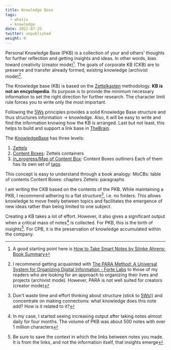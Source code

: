 ```yaml
---
title: Knowledge Base
tags:
  - whatis
  - knowledge
date: 2022-07-25
twitter: unpublished
weight: 0
---
```


Personal Knowledge Base (PKB) is a collection of your and others' thoughts for further reflection and getting insights and ideas. In other words, bias toward creativity (creator mode)[^202208081715-1].
The goals of corporate KB (CKB) are to preserve and transfer already formed, existing knowledge (archivist mode)[^202208081715-2].

[^202208081715-1]: A good starting point here is [How to Take Smart Notes by Sönke Ahrens: Book Summary](https://aliabdaal.com/book-notes/how-to-take-smart-notes/)
[^202208081715-2]: I recommend getting acquainted with [The PARA Method: A Universal System for Organizing Digital Information - Forte Labs](https://fortelabs.co/blog/para/) to those of my readers who are looking for an approach to organizing their lives and projects (archivist mode). However, PARA is not well suited for creators (creator mode)

 

The Knowledge base (KB) is based on the [Zettelkasten](Zettel.md) methodology. **KB is not an encyclopedia**. Its purpose is to provide the minimum necessary information to set the right direction for further research. The character limit rule forces you to write only the most important.

Following the [5Ws](The%205%20Ws%20and%201%20H.md) principles provides a solid Knowledge Base structure and thus structures information → knowledge. Also, it will be easy to write and find the information knowing how the KB is arranged. Last but not least, this helps to build and support a link base in [TheBrain](in_progress\Tools.md).

The [KnowledgeBase](KnowledgeBase.md) has three levels:

1. [Zettels](Zettel.md)
1. [Content Boxes](Content%20Box.md): Zettels containers
1. [in_progress/Map of Content Box](in_progress\Map%20of%20Content%20Box.md): Content Boxes outliners
   Each of them has its own set of [tags](in_progress\Tags.md).

This concept is easy to understand through a book analogy:
MoCBs: table of contents
Content Boxes: chapters
Zettels: paragraphs

I am writing the CKB based on the contents of the PKB. While maintaining a PKB, I recommend adhering to a flat structure[^202208091548-1], i.e. no folders. This allows knowledge to move freely between topics and facilitates the emergence of new ideas rather than being limited to one subject.

[^202208091548-1]: Don't waste time and effort thinking about structure (stick to [5Ws](The%205%20Ws%20and%201%20H.md))) and concentrate on making connections: what knowledge does this note add? How is it related to it?

Creating a KB takes a lot of effort. However, it also gives a significant output when a critical mass of notes[^202208102106-1] is collected. For PKB, this is the birth of insights[^202208102106-2]. For CPB, it is the preservation of knowledge accumulated within the company.

[^202208102106-1]: In my case, I started seeing increasing output after taking notes almost daily for four months. The volume of PKB was about 500 notes with over 1 million characters
[^202208102106-2]: Be sure to save the context in which the links between notes you made. It is from the links, and not the information itself, that insights emerge
